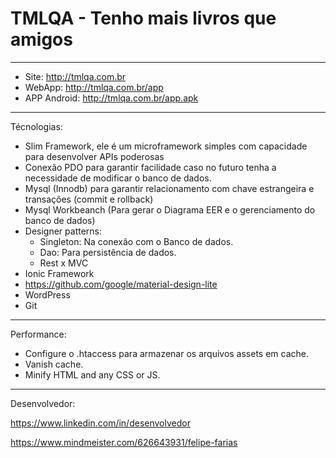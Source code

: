 # TMLQA - Tenho mais livros que amigos
---------------------------------


- Site: http://tmlqa.com.br
- WebApp: http://tmlqa.com.br/app
- APP Android: http://tmlqa.com.br/app.apk

---------------------------------------

Técnologias:

- Slim Framework, ele é um microframework simples com capacidade para desenvolver APIs poderosas
- Conexão PDO para garantir facilidade caso no futuro tenha a necessidade de modificar o banco de dados.
- Mysql (Innodb) para garantir relacionamento com chave estrangeira e transações (commit e rollback)
- Mysql Workbeanch (Para gerar o Diagrama EER e o gerenciamento do banco de dados)
- Designer patterns:
    - Singleton: Na conexão com o Banco de dados.
    - Dao: Para persistência de dados.
    - Rest x MVC
- Ionic Framework
- https://github.com/google/material-design-lite
- WordPress
- Git

---------------------------------------

Performance:
- Configure o .htaccess para armazenar os arquivos assets em cache.
- Vanish cache.
- Minify HTML and any CSS or JS.

---------------------------------------

Desenvolvedor:

https://www.linkedin.com/in/desenvolvedor

https://www.mindmeister.com/626643931/felipe-farias
